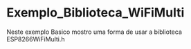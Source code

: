 # Exemplo_Biblioteca_WiFiMulti
Neste exemplo Basico mostro uma forma de usar a biblioteca ESP8266WiFiMulti.h
